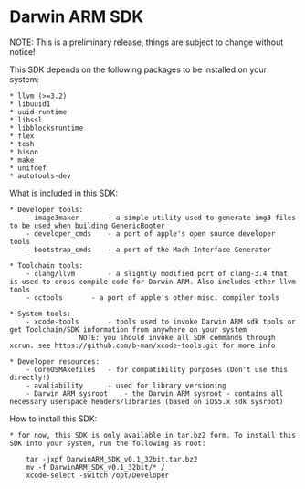 Darwin ARM SDK
==============

NOTE: This is a preliminary release, things are subject to change without notice!

This SDK depends on the following packages to be installed on your system:

	* llvm (>=3.2)
	* libuuid1
	* uuid-runtime
	* libssl
	* libblocksruntime
	* flex
	* tcsh
	* bison
	* make
	* unifdef
	* autotools-dev

What is included in this SDK:

	* Developer tools:
		- image3maker		- a simple utility used to generate img3 files to be used when building GenericBooter
		- developer_cmds	- a port of apple's open source developer tools
		- bootstrap_cmds	- a port of the Mach Interface Generator

	* Toolchain tools:
		- clang/llvm		- a slightly modified port of clang-3.4 that is used to cross compile code for Darwin ARM. Also includes other llvm tools
		- cctools		- a port of apple's other misc. compiler tools

	* System tools:
		- xcode-tools		- tools used to invoke Darwin ARM sdk tools or get Toolchain/SDK information from anywhere on your system
					 NOTE: you should invoke all SDK commands through xcrun. see https://github.com/b-man/xcode-tools.git for more info

	* Developer resources:
		- CoreOSMAkefiles	- for compatibility purposes (Don't use this directly!)
		- avaliability		- used for library versioning
		- Darwin ARM sysroot	- the Darwin ARM sysroot - contains all necessary userspace headers/libraries (based on iOS5.x sdk sysroot)


How to install this SDK:

	* for now, this SDK is only available in tar.bz2 form. To install this SDK into your system, run the following as root:

		tar -jxpf DarwinARM_SDK_v0.1_32bit.tar.bz2
		mv -f DarwinARM_SDK_v0.1_32bit/* /
		xcode-select -switch /opt/Developer
